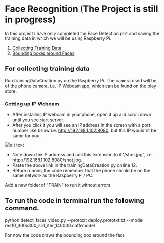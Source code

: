 # Face Recognition (The Project is still in progress)

In this project I have only completed the Face Detection part and saving the training data in which we will be using Raspberry Pi.

1. [Collecting Training Data](#for-collecting-training-data)
2. [Bounding boxes around Faces](#to-run-the-code-in-terminal-run-the-following-command)


## For collecting training data
Run trainingDataCreation.py on the Raspberry Pi.
The camera used will be of the phone camera, i.e. IP Webcam app, which can be found on the play store.

### Setting up IP Webcam
- After installing IP webcam in your phone, open it up and scroll down until you see start server.
- After you click it you will see an IP address in the screen with a port number like below i.e. http://192.168.1.102:8080, but this IP would'nt be same for you.

![alt text](https://i1.wp.com/thecodacus.com/wp-content/uploads/2017/07/IP-webcam-android-3.png)


- Note down the IP address and add this extension to it "/shot.jpg", i.e. http://192.168.1.102:8080/shot.jpg.
- Paste the above link in the trainingDataCreation.py on line 12.
- Before running the code remember that the phone should be on the same network as the Raspberry Pi / PC.

Add a new folder of "TRAIN" to run it without errors.


## To run the code in terminal run the following command.

python detect_faces_video.py --prototxt deploy.prototxt.txt --model res10_300x300_ssd_iter_140000.caffemodel


For now the code draws the bounding box around the face
